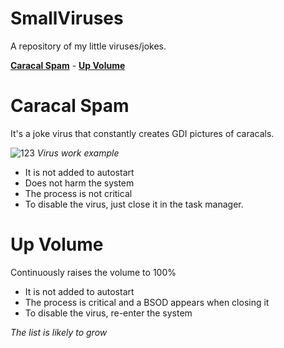 # SmallViruses
A repository of my little viruses/jokes.

[**Caracal Spam**](https://github.com/EZIKALEXANDR/SmallViruses?tab=readme-ov-file#caracal-spam) - [**Up Volume**](https://github.com/EZIKALEXANDR/SmallViruses?tab=readme-ov-file#up-volume)
# Caracal Spam 
It's a joke virus that constantly creates GDI pictures of caracals.

![123](https://github.com/user-attachments/assets/3a1b5a6d-a537-41d0-92ba-d9b976be6945)
*Virus work example*
- It is not added to autostart
- Does not harm the system
- The process is not critical
- To disable the virus, just close it in the task manager.
# Up Volume
Continuously raises the volume to 100%
- It is not added to autostart
- The process is critical and a BSOD appears when closing it
- To disable the virus, re-enter the system
  
*The list is likely to grow*
